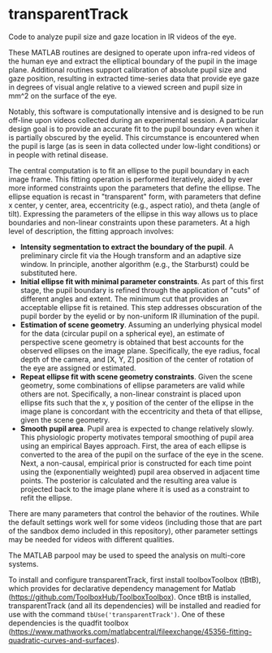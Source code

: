 # transparentTrack
Code to analyze pupil size and gaze location in IR videos of the eye.

These MATLAB routines are designed to operate upon infra-red videos of the human eye and extract the elliptical boundary of the pupil in the image plane. Additional routines support calibration of absolute pupil size and gaze position, resulting in extracted time-series data that provide eye gaze in degrees of visual angle relative to a viewed screen and pupil size in mm^2 on the surface of the eye.

Notably, this software is computationally intensive and is designed to be run off-line upon videos collected during an experimental session. A particular design goal is to provide an accurate fit to the pupil boundary even when it is partially obscured by the eyelid. This circumstance is encountered when the pupil is large (as is seen in data collected under low-light conditions) or in people with retinal disease.

The central computation is to fit an ellipse to the pupil boundary in each image frame. This fitting operation is performed iteratively, aided by ever more informed constraints upon the parameters that define the ellipse. The ellipse equation is recast in "transparent" form, with parameters that define x center, y center, area, eccentricity (e.g., aspect ratio), and theta (angle of tilt). Expressing the parameters of the ellipse in this way allows us to place boundaries and non-linear constraints upon these parameters. At a high level of description, the fitting approach involves:

- **Intensity segmentation to extract the boundary of the pupil**. A preliminary circle fit via the Hough transform and an adaptive size window. In principle, another algorithm (e.g., the Starburst) could be substituted here.
- **Initial ellipse fit with minimal parameter constraints**. As part of this first stage, the pupil boundary is refined through the application of "cuts" of different angles and extent. The minimum cut that provides an acceptable ellipse fit is retained. This step addresses obscuration of the pupil border by the eyelid or by non-uniform IR illumination of the pupil.
- **Estimation of scene geometry**. Assuming an underlying physical model for the data (circular pupil on a spherical eye), an estimate of perspective scene geometry is obtained that best accounts for the observed ellipses on the image plane. Specifically, the eye radius, focal depth of the camera, and [X, Y, Z] position of the center of rotation of the eye are assigned or estimated.
- **Repeat ellipse fit with scene geometry constraints**. Given the scene geometry, some combinations of ellipse parameters are valid while others are not. Specifically, a non-linear constraint is placed upon ellipse fits such that the x, y position of the center of the ellipse in the image plane is concordant with the eccentricity and theta of that ellipse, given the scene geometry.
- **Smooth pupil area**. Pupil area is expected to change relatively slowly. This physiologic property motivates temporal smoothing of pupil area using an empirical Bayes approach. First, the area of each ellipse is converted to the area of the pupil on the surface of the eye in the scene. Next, a non-causal, empirical prior is constructed for each time point using the (exponentially weighted) pupil area observed in adjacent time points. The posterior is calculated and the resulting area value is projected back to the image plane where it is used as a constraint to refit the ellipse.

There are many parameters that control the behavior of the routines. While the default settings work well for some videos (including those that are part of the sandbox demo included in this repository), other parameter settings may be needed for videos with different qualities.

The MATLAB parpool may be used to speed the analysis on multi-core systems.

To install and configure transparentTrack, first install toolboxToolbox (tBtB), which provides for declarative dependency management for Matlab (https://github.com/ToolboxHub/ToolboxToolbox). Once tBtB is installed, transparentTrack (and all its dependencies) will be installed and readied for use with the command `tbUse('transparentTrack')`. One of these dependencies is the quadfit toolbox (https://www.mathworks.com/matlabcentral/fileexchange/45356-fitting-quadratic-curves-and-surfaces).

